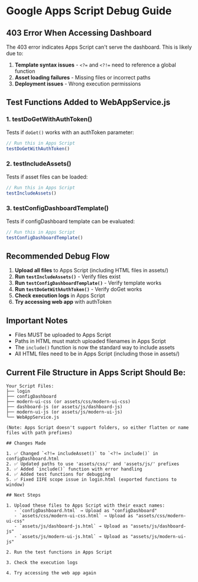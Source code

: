 # Google Apps Script Debug Guide

## 403 Error When Accessing Dashboard

The 403 error indicates Apps Script can't serve the dashboard. This is likely due to:

1. **Template syntax issues** - `<?=` and `<?!=` need to reference a global function
2. **Asset loading failures** - Missing files or incorrect paths
3. **Deployment issues** - Wrong execution permissions

## Test Functions Added to WebAppService.js

### 1. testDoGetWithAuthToken()
Tests if `doGet()` works with an authToken parameter:
```javascript
// Run this in Apps Script
testDoGetWithAuthToken()
```

### 2. testIncludeAssets()
Tests if asset files can be loaded:
```javascript
// Run this in Apps Script
testIncludeAssets()
```

### 3. testConfigDashboardTemplate()
Tests if configDashboard template can be evaluated:
```javascript
// Run this in Apps Script
testConfigDashboardTemplate()
```

## Recommended Debug Flow

1. **Upload all files** to Apps Script (including HTML files in assets/)
2. **Run `testIncludeAssets()`** - Verify files exist
3. **Run `testConfigDashboardTemplate()`** - Verify template works
4. **Run `testDoGetWithAuthToken()`** - Verify doGet works
5. **Check execution logs** in Apps Script
6. **Try accessing web app** with authToken

## Important Notes

- Files MUST be uploaded to Apps Script
- Paths in HTML must match uploaded filenames in Apps Script
- The `include()` function is now the standard way to include assets
- All HTML files need to be in Apps Script (including those in assets/)

## Current File Structure in Apps Script Should Be:

```
Your Script Files:
├── login
├── configDashboard  
├── modern-ui-css (or assets/css/modern-ui-css)
├── dashboard-js (or assets/js/dashboard-js)
├── modern-ui-js (or assets/js/modern-ui-js)
└── WebAppService.js

(Note: Apps Script doesn't support folders, so either flatten or name files with path prefixes)

## Changes Made

1. ✅ Changed `<?!= includeAsset()` to `<?!= include()` in configDashboard.html
2. ✅ Updated paths to use 'assets/css/' and 'assets/js/' prefixes
3. ✅ Added `include()` function with error handling
4. ✅ Added test functions for debugging
5. ✅ Fixed IIFE scope issue in login.html (exported functions to window)

## Next Steps

1. Upload these files to Apps Script with their exact names:
   - `configDashboard.html` → Upload as "configDashboard"
   - `assets/css/modern-ui-css.html` → Upload as "assets/css/modern-ui-css"
   - `assets/js/dashboard-js.html` → Upload as "assets/js/dashboard-js"
   - `assets/js/modern-ui-js.html` → Upload as "assets/js/modern-ui-js"

2. Run the test functions in Apps Script

3. Check the execution logs

4. Try accessing the web app again
